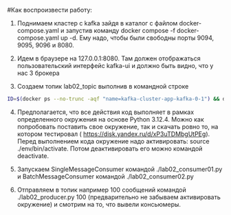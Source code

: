#Как воспроизвести работу:

1.	Поднимаем кластер с kafka зайдя в каталог с файлом docker-compose.yaml и запустив команду docker compose -f docker-compose.yaml up -d. Ему надо, чтобы были свободны порты 9094, 9095, 9096 и 8080.

2.	Идем в браузере на 127.0.0.1:8080. Там должен отображаться пользовательский интерфейс kafka-ui и должно быть видно, что у нас 3 брокера

3.	Создаем топик lab02_topic выполнив в командной строке 
```bash
ID=$(docker ps --no-trunc -aqf "name=kafka-cluster-app-kafka-0-1") && docker exec -it $ID /opt/bitnami/kafka/bin/kafka-topics.sh --create --topic lab02_topic --bootstrap-server localhost:9092 --partitions 3 --replication-factor 2
```

4.	Предполагается, что все действия код выполняет в рамках определенного окружения на основе Python 3.12.4. Можно как попробовать поставить свое окружение, так и скачать ровно то, на котором тестировал (
https://disk.yandex.ru/d/xP3uTDMbgUtPEg). Перед выполнением кода окружение надо активировать: source ./env/bin/activate. Потом деактивировать его можно командой deactivate.

5.	Запускаем SingleMessageConsumer командой ./lab02_consumer01.py и BatchMessageConsumer командой ./lab02_consumer02.py

6.	Отправляем в топик например 100 сообщений командой ./lab02_producer.py 100 (предварительно не забываем активировать окружение) и смотрим на то, что вывели консьюмеры.